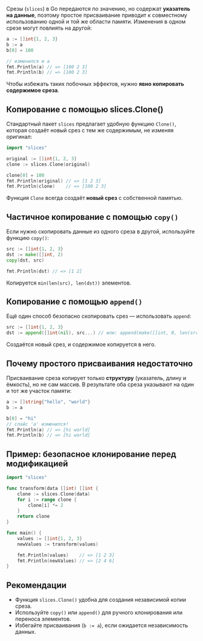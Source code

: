 Срезы (`slices`) в Go передаются по значению, но содержат **указатель на данные**, поэтому простое присваивание приводит к совместному использованию одной и той же области памяти. Изменения в одном срезе могут повлиять на другой:

```go
a := []int{1, 2, 3}
b := a
b[0] = 100

// изменился и a
fmt.Println(a) // => [100 2 3]
fmt.Println(b) // => [100 2 3]
```

Чтобы избежать таких побочных эффектов, нужно **явно копировать содержимое среза**.

## Копирование с помощью slices.Clone()

Стандартный пакет `slices` предлагает удобную функцию `Clone()`, которая создаёт новый срез с тем же содержимым, не изменяя оригинал:

```go
import "slices"

original := []int{1, 2, 3}
clone := slices.Clone(original)

clone[0] = 100
fmt.Println(original) // => [1 2 3]
fmt.Println(clone)    // => [100 2 3]
```

Функция `Clone` всегда создаёт **новый срез** с собственной памятью.

## Частичное копирование с помощью `copy()`

Если нужно скопировать данные из одного среза в другой, используйте функцию `copy()`:

```go
src := []int{1, 2, 3}
dst := make([]int, 2)
copy(dst, src)

fmt.Println(dst) // => [1 2]
```

Копируется `min(len(src), len(dst))` элементов.

## Копирование с помощью `append()`

Ещё один способ безопасно скопировать срез — использовать `append`:

```go
src := []int{1, 2, 3}
dst := append([]int(nil), src...) // или: append(make([]int, 0, len(src)), src...)
```

Создаётся новый срез, и содержимое копируется в него.

## Почему простого присваивания недостаточно

Присваивание среза копирует только **структуру** (указатель, длину и ёмкость), но не сам массив. В результате оба среза указывают на один и тот же участок памяти:

```go
a := []string{"hello", "world"}
b := a

b[0] = "hi"
// слайс 'a' изменился!
fmt.Println(a) // => [hi world]
fmt.Println(b) // => [hi world]
```

## Пример: безопасное клонирование перед модификацией

```go
import "slices"

func transform(data []int) []int {
	clone := slices.Clone(data)
	for i := range clone {
		clone[i] *= 2
	}
	return clone
}

func main() {
	values := []int{1, 2, 3}
	newValues := transform(values)

	fmt.Println(values)    // => [1 2 3]
	fmt.Println(newValues) // => [2 4 6]
}
```

## Рекомендации

- Функция `slices.Clone()` удобна для создания независимой копии среза.
- Используйте `copy()` или `append()` для ручного клонирования или переноса элементов.
- Избегайте присваивания (`b := a`), если ожидается независимость данных.
